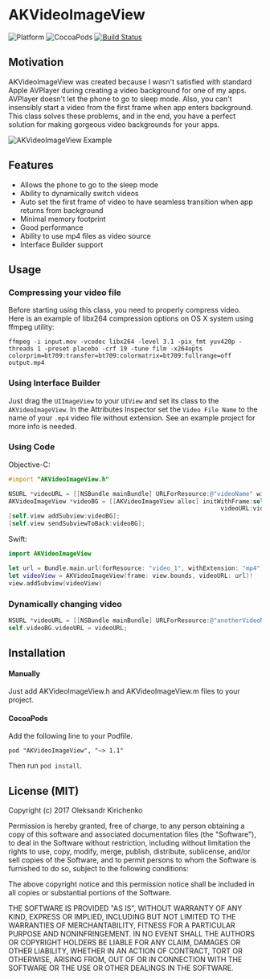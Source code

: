 # AKVideoImageView
![Platform](https://img.shields.io/cocoapods/p/AKVideoImageView.svg)
![CocoaPods](https://img.shields.io/cocoapods/l/AKVideoImageView.svg)
[![Build Status](https://travis-ci.org/numen31337/AKVideoImageView.svg?branch=master)](https://travis-ci.org/numen31337/AKVideoImageView)

## Motivation

AKVideoImageView was created because I wasn't satisfied with standard Apple AVPlayer during creating a video background for one of my apps. AVPlayer doesn't let the phone to go to sleep mode. Also, you can't insensibly start a video from the first frame when app enters background. This class solves these problems, and in the end, you have a perfect solution for making gorgeous video backgrounds for your apps.

![AKVideoImageView Example](Resources/example.gif)

## Features

- Allows the phone to go to the sleep mode
- Ability to dynamically switch videos
- Auto set the first frame of video to have seamless transition when app returns from background
- Minimal memory footprint
- Good performance
- Ability to use mp4 files as video source
- Interface Builder support

## Usage

### Compressing your video file
Before starting using this class, you need to properly compress video.<br /> Here is an example of libx264 compression options on OS X system using ffmpeg utility:
```
ffmpeg -i input.mov -vcodec libx264 -level 3.1 -pix_fmt yuv420p -threads 1 -preset placebo -crf 19 -tune film -x264opts colorprim=bt709:transfer=bt709:colormatrix=bt709:fullrange=off output.mp4
```

### Using Interface Builder
Just drag the `UIImageView` to your `UIView` and set its class to the `AKVideoImageView`. In the Attributes Inspector set the `Video File Name` to the name of your `.mp4` video file without extension. See an example project for more info is needed.

### Using Code

Objective-C:<br />
```objective-c
#import "AKVideoImageView.h"

NSURL *videoURL = [[NSBundle mainBundle] URLForResource:@"videoName" withExtension:@"mp4"];
AKVideoImageView *videoBG = [[AKVideoImageView alloc] initWithFrame:self.view.bounds
                                                           videoURL:videoURL];
[self.view addSubview:videoBG];
[self.view sendSubviewToBack:videoBG];
```

Swift:<br />
```swift
import AKVideoImageView

let url = Bundle.main.url(forResource: "video_1", withExtension: "mp4")!
let videoView = AKVideoImageView(frame: view.bounds, videoURL: url)!
view.addSubview(videoView)
```

### Dynamically changing video

```objective-c
NSURL *videoURL = [[NSBundle mainBundle] URLForResource:@"anotherVideoName" withExtension:@"mp4"];
self.videoBG.videoURL = videoURL;
```

## Installation

#### Manually
Just add AKVideoImageView.h and AKVideoImageView.m files to your project.

#### CocoaPods
Add the following line to your Podfile.

```
pod "AKVideoImageView", "~> 1.1"
```

Then run `pod install`.

## License (MIT)

Copyright (c) 2017 Oleksandr Kirichenko

Permission is hereby granted, free of charge, to any person obtaining a copy of this software and associated documentation files (the "Software"), to deal in the Software without restriction, including without limitation the rights to use, copy, modify, merge, publish, distribute, sublicense, and/or sell copies of the Software, and to permit persons to whom the Software is furnished to do so, subject to the following conditions:

The above copyright notice and this permission notice shall be included in all copies or substantial portions of the Software.

THE SOFTWARE IS PROVIDED "AS IS", WITHOUT WARRANTY OF ANY KIND, EXPRESS OR IMPLIED, INCLUDING BUT NOT LIMITED TO THE WARRANTIES OF MERCHANTABILITY, FITNESS FOR A PARTICULAR PURPOSE AND NONINFRINGEMENT. IN NO EVENT SHALL THE AUTHORS OR COPYRIGHT HOLDERS BE LIABLE FOR ANY CLAIM, DAMAGES OR OTHER LIABILITY, WHETHER IN AN ACTION OF CONTRACT, TORT OR OTHERWISE, ARISING FROM, OUT OF OR IN CONNECTION WITH THE SOFTWARE OR THE USE OR OTHER DEALINGS IN THE SOFTWARE.
